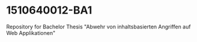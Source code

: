 # 1510640012-BA1
Repository for Bachelor Thesis "Abwehr von inhaltsbasierten Angriffen auf Web Applikationen"
